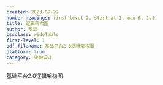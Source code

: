 ```yaml
---
created: 2023-09-22
number headings: first-level 2, start-at 1, max 6, 1.1-
title: 逻辑架构图
author: 罗潇
cssclass: wideTable
first-level: 1
pdf-filename: 基础平台2.0逻辑架构图
platform: true
category: 架构设计
---
```


基础平台2.0逻辑架构图

